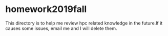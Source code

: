 # homework2019fall

This directory is to help me review hpc related knowledge in the future.If it causes some issues, email me and I will delete them.
